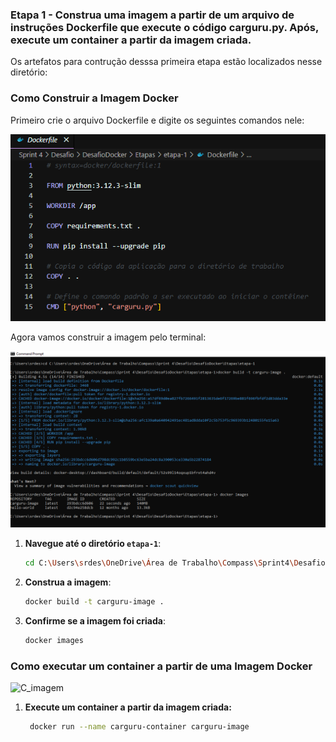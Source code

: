 ### Etapa 1 - Construa uma imagem a partir de um arquivo de instruções Dockerfile que execute o código carguru.py. Após, execute um container a partir da imagem criada.
Os artefatos para contrução desssa primeira etapa estão localizados nesse diretório:

### Como Construir a Imagem Docker

Primeiro crie o arquivo Dockerfile e digite os seguintes comandos nele:  

![C_imagem](../../../../evidencias/DockerfileEtapa1.png)  

Agora vamos construir a imagem pelo terminal:

![C_imagem](../../../../evidencias/CriandoImagemEtapa1.png)

1. **Navegue até o diretório `etapa-1`**:

   ```bash
   cd C:\Users\srdes\OneDrive\Área de Trabalho\Compass\Sprint4\Desafio\DesafioDocker\Etapas\etapa-1
2. **Construa a imagem**:   
    ```bash
    docker build -t carguru-image .
3. **Confirme se a imagem foi criada**:   
    ```bash
    docker images
### Como executar um container a partir de uma Imagem Docker

![C_imagem](../../../../evidencias/ExecutandoContainerEtapa1.png)

1. **Execute um container a partir da imagem criada:** 
   ```bash
    docker run --name carguru-container carguru-image